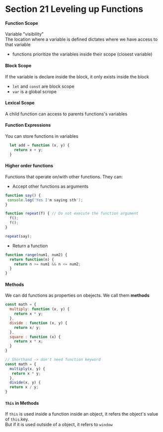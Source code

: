 # Section 21 Leveling up Functions

#### Function Scope
Variable "visibility" <br>
The location where a variable is defined dictates where we have access to that variable
- functions prioritize the variables inside their scope (closest variable)

#### Block Scope
If the variable is declare inside the block, it only exists inside the block
- `let` and `const` are block scope
-  `var` is a global scrope

#### Lexical Scope
A child function can access to parents functions's variables

#### Function Expressions
You can store functions in variables

```js
  let add = function (x, y) {
    return x + y;
  }
```

#### Higher order functions
Functions that operate on/with other functions.
They can:
- Accept other functions as arguments
```js
function say() {
 console.log('Yes I'm saying sth');
}

function repeat(f) { // Do not execute the function argument
  f();
  f();
}

repeat(say);
```
- Return a function
```js
function range(num1, num2) {
  return function(n) {
    return n >= num1 && n <= num2;
  }
}
```


#### Methods
We can dd functions as properties on obejects. We call them <strong>methods</strong>
```js
const math = {
  multiply: function (x, y) {
    return x * y;
  },
  divide : function (x, y) {
    return x/ y;
  }, 
  square : function (x) {
    return x * x;
  }
}

// Shorthand -> don't need function keyword
const math = {
  multiply(x, y) {
   return x * y;
  }, 
  divide(x, y) {
  return x / y;
}
```

#### `This` in Methods
If `this` is used inside a function inside an object, it refers the object's value of `this`.key.
<br>
But if it is used outside of a object, it refers to `window`
